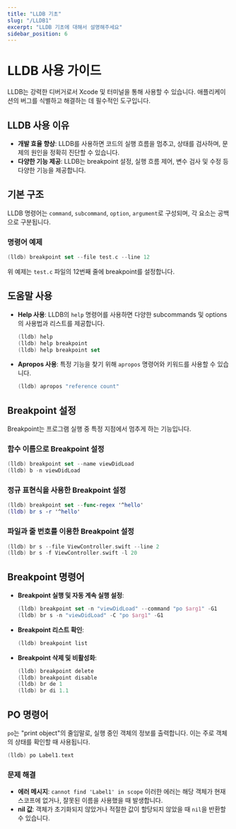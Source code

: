 ```yaml
---
title: "LLDB 기초"
slug: "/LLDB1"
excerpt: "LLDB 기초에 대해서 설명해주세요"
sidebar_position: 6
---
```


# LLDB 사용 가이드

LLDB는 강력한 디버거로서 Xcode 및 터미널을 통해 사용할 수 있습니다. 애플리케이션의 버그를 식별하고 해결하는 데 필수적인 도구입니다.

## LLDB 사용 이유

- **개발 효율 향상**: LLDB를 사용하면 코드의 실행 흐름을 멈추고, 상태를 검사하며, 문제의 원인을 정확히 진단할 수 있습니다.
- **다양한 기능 제공**: LLDB는 breakpoint 설정, 실행 흐름 제어, 변수 검사 및 수정 등 다양한 기능을 제공합니다.

## 기본 구조

LLDB 명령어는 `command`, `subcommand`, `option`, `argument`로 구성되며, 각 요소는 공백으로 구분됩니다.

### 명령어 예제

```swift
(lldb) breakpoint set --file test.c --line 12
```

위 예제는 `test.c` 파일의 12번째 줄에 breakpoint를 설정합니다.

## 도움말 사용

- **Help 사용**: LLDB의 `help` 명령어를 사용하면 다양한 subcommands 및 options의 사용법과 리스트를 제공합니다.
    
    ```swift
    (lldb) help
    (lldb) help breakpoint
    (lldb) help breakpoint set
    ```
    
- **Apropos 사용**: 특정 기능을 찾기 위해 `apropos` 명령어와 키워드를 사용할 수 있습니다.
    
    ```swift
    (lldb) apropos "reference count"
    ```
    

## Breakpoint 설정

Breakpoint는 프로그램 실행 중 특정 지점에서 멈추게 하는 기능입니다.

### 함수 이름으로 Breakpoint 설정

```swift
(lldb) breakpoint set --name viewDidLoad
(lldb) b -n viewDidLoad
```

### 정규 표현식을 사용한 Breakpoint 설정

```swift
(lldb) breakpoint set --func-regex '^hello'
(lldb) br s -r '^hello'
```

### 파일과 줄 번호를 이용한 Breakpoint 설정

```swift
(lldb) br s --file ViewController.swift --line 2
(lldb) br s -f ViewController.swift -l 20
```

## Breakpoint 명령어

- **Breakpoint 실행 및 자동 계속 실행 설정**:
    
    ```swift
    (lldb) breakpoint set -n "viewDidLoad" --command "po $arg1" -G1
    (lldb) br s -n "viewDidLoad" -C "po $arg1" -G1
    ```
    
- **Breakpoint 리스트 확인**:
    
    ```swift
    (lldb) breakpoint list
    ```
    
- **Breakpoint 삭제 및 비활성화**:
    
    ```swift
    (lldb) breakpoint delete
    (lldb) breakpoint disable
    (lldb) br de 1
    (lldb) br di 1.1
    ```
    

## PO 명령어

`po`는 "print object"의 줄임말로, 실행 중인 객체의 정보를 출력합니다. 이는 주로 객체의 상태를 확인할 때 사용됩니다.

```swift
(lldb) po Label1.text
```

### 문제 해결

- **에러 메시지**: `cannot find 'Label1' in scope` 이러한 에러는 해당 객체가 현재 스코프에 없거나, 잘못된 이름을 사용했을 때 발생합니다.
- **nil 값**: 객체가 초기화되지 않았거나 적절한 값이 할당되지 않았을 때 `nil`을 반환할 수 있습니다.